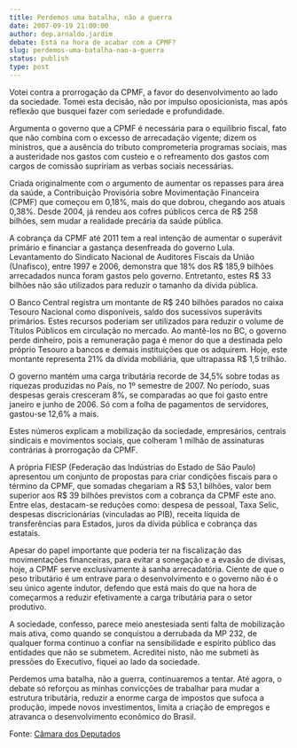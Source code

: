 ```yaml
---
title: Perdemos uma batalha, não a guerra
date: 2007-09-19 21:00:00
author: dep.arnaldo.jardim
debate: Está na hora de acabar com a CPMF?
slug: perdemos-uma-batalha-nao-a-guerra
status: publish 
type: post
---
```


  
Votei contra a prorrogação da CPMF, a favor do desenvolvimento ao lado da sociedade. Tomei esta decisão, não por impulso oposicionista, mas após reflexão que busquei fazer com seriedade e profundidade.  
  
Argumenta o governo que a CPMF é necessária para o equilíbrio fiscal, fato que não combina com o excesso de arrecadação vigente; dizem os ministros, que a ausência do tributo comprometeria programas sociais, mas a austeridade nos gastos com custeio e o refreamento dos gastos com cargos de comissão supririam as verbas sociais necessárias.  
  
Criada originalmente com o argumento de aumentar os repasses para área da saúde, a Contribuição Provisória sobre Movimentação Financeira (CPMF) que começou em 0,18%, mais do que dobrou, chegando aos atuais 0,38%. Desde 2004, já rendeu aos cofres públicos cerca de R$ 258 bilhões, sem mudar a realidade precária da saúde pública.  
  
A cobrança da CPMF até 2011 tem a real intenção de aumentar o superávit primário e financiar a gastança desenfreada do governo Lula. Levantamento do Sindicato Nacional de Auditores Fiscais da União (Unafisco), entre 1997 e 2006, demonstra que 18% dos R$ 185,9 bilhões arrecadados nunca foram gastos pelo governo. Entretanto, estes R$ 33 bilhões não são utilizados para reduzir o tamanho da dívida pública.  
  
O Banco Central registra um montante de R$ 240 bilhões parados no caixa Tesouro Nacional como disponíveis, saldo dos sucessivos superávits primários. Estes recursos poderiam ser utilizados para reduzir o volume de Títulos Públicos em circulação no mercado. Ao mantê-los no BC, o governo perde dinheiro, pois a remuneração paga é menor do que a destinada pelo próprio Tesouro a bancos e demais instituições que os adquirem. Hoje, este montante representa 21% da dívida mobiliária, que ultrapassa R$ 1,5 trilhão.  
  
O governo mantém uma carga tributária recorde de 34,5% sobre todas as riquezas produzidas no País, no 1º semestre de 2007. No período, suas despesas gerais cresceram 8%, se comparadas ao que foi gasto entre janeiro e junho de 2006. Só com a folha de pagamentos de servidores, gastou-se 12,6% a mais.  
  
Estes números explicam a mobilização da sociedade, empresários, centrais sindicais e movimentos sociais, que colheram 1 milhão de assinaturas contrárias à prorrogação da CPMF.   
  
A própria FIESP (Federação das Indústrias do Estado de São Paulo) apresentou um conjunto de propostas para criar condições fiscais para o término da CPMF, que somadas chegariam a R$ 53,1 bilhões, valor bem superior aos R$ 39 bilhões previstos com a cobrança da CPMF este ano. Entre elas, destacam-se reduções como: despesa de pessoal, Taxa Selic, despesas discricionárias (vinculadas ao PIB), receita líquida de transferências para Estados, juros da dívida pública e cobrança das estatais.  
  
Apesar do papel importante que poderia ter na fiscalização das movimentações financeiras, para evitar a sonegação e a evasão de divisas, hoje, a CPMF serve exclusivamente à sanha arrecadatória. Ciente de que o peso tributário é um entrave para o desenvolvimento e o governo não é o seu único agente indutor, defendo que está mais do que na hora de começarmos a reduzir efetivamente a carga tributária para o setor produtivo.   
  
A sociedade, confesso, parece meio anestesiada senti falta de mobilização mais ativa, como quando se conquistou a derrubada da MP 232, de qualquer forma continuo a confiar na sensibilidade e espírito público das entidades que não se submetem. Acreditei nisto, não me submeti às pressões do Executivo, fiquei ao lado da sociedade.   
  
Perdemos uma batalha, não a guerra, continuaremos a tentar. Até agora, o debate só reforçou as minhas convicções de trabalhar para mudar a estrutura tributária, reduzir a enorme carga de impostos que sufoca a produção, impede novos investimentos, limita a criação de empregos e atravanca o desenvolvimento econômico do Brasil.  
  
Fonte: [Câmara dos Deputados](http://www.camara.gov.br/internet/sitaqweb/discursodireto.asp?nuSessao=250.1.53.O)
